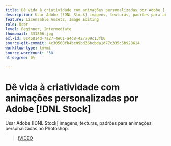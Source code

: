 ```yaml
---
title: Dê vida à criatividade com animações personalizadas por Adobe [!DNL Stock]
description: Usar Adobe [!DNL Stock] imagens, texturas, padrões para animações personalizadas no Photoshop
feature: Licensable Assets, Image Editing
role: User
level: Beginner, Intermediate
thumbnail: 331806.jpg
exl-id: 0c45814d-7a27-4e61-a4d8-427709c13fb6
source-git-commit: 4c30508fb4bc09bd36bcbda1d77c335c5b928614
workflow-type: tm+mt
source-wordcount: '38'
ht-degree: 0%

---
```


# Dê vida à criatividade com animações personalizadas por Adobe [!DNL Stock]

Usar Adobe [!DNL Stock] imagens, texturas, padrões para animações personalizadas no Photoshop.

>[!VIDEO](https://video.tv.adobe.com/v/331806?hidetitle=true)
